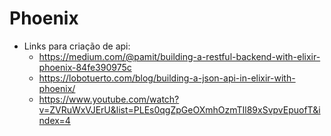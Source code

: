 # Phoenix

- Links para criação de api:
  - https://medium.com/@pamit/building-a-restful-backend-with-elixir-phoenix-84fe390975c
  - https://lobotuerto.com/blog/building-a-json-api-in-elixir-with-phoenix/
  - https://www.youtube.com/watch?v=ZVRuWxVJErU&list=PLEs0qgZpGeOXmhOzmTIl89xSvpvEpuofT&index=4